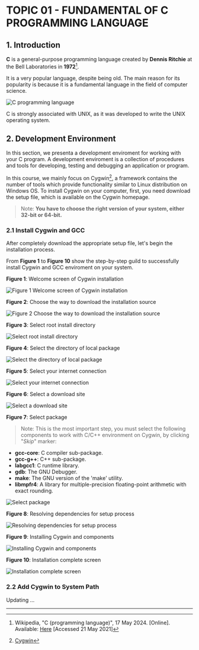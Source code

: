 # TOPIC 01 - FUNDAMENTAL OF C PROGRAMMING LANGUAGE

## 1. Introduction

**C** is a general-purpose programming language created by **Dennis Ritchie** at the Bell Laboratories in **1972**[^1].

It is a very popular language, despite being old. The main reason for its popularity is because it is a fundamental language in the field of computer science.

![C programming language](../asset/image/Topic_01/topic-01__C-Programming-Language.png)

C is strongly associated with UNIX, as it was developed to write the UNIX operating system.

## 2. Development Environment

In this section, we presenta a development enviroment for working with your C program. A development enviroment is a collection of procedures and tools for developing, testing and debugging an application or program.

In this course, we mainly focus on Cygwin[^2], a framework contains the number of tools which provide functionality similar to Linux distribution on Windows OS. To install Cygwin on your computer, first, you need download the setup file, which is available on the Cygwin homepage.

> Note: **You have to choose the right version of your system, either 32-bit or 64-bit.**

### 2.1 Install Cygwin and GCC

After completely download the appropriate setup file, let's begin the installation process.

From **Figure 1** to **Figure 10** show the step-by-step guild to successfully install Cygwin and GCC enviroment on your system.

**Figure 1**: Welcome screen of Cygwin installation

![Figure 1 Welcome screen of Cygwin installation](../asset/image/Topic_01/figure1_welcome_screen_of_cygwin_installation.png)

**Figure 2**: Choose the way to download the installation source

![Figure 2 Choose the way to download the installation source](../asset/image/Topic_01/figure2_choose_the_way_to_download_the_installation_source.png)

**Figure 3**: Select root install directory

![Select root install directory](../asset/image/Topic_01/figure3_select_root_install_directory.png)

**Figure 4**: Select the directory of local package

![Select the directory of local package](../asset/image/Topic_01/figure4_select_the_directory_of_local_package.png)

**Figure 5**: Select your internet connection

![Select your internet connection](../asset/image/Topic_01/figure5_select_your_internet_connection.png)

**Figure 6**: Select a download site

![Select a download site](../asset/image/Topic_01/figure6_select_a_download_site.png)

**Figure 7**: Select package
> Note: This is the most important step, you must select the following components to work with C/C++ environment on Cygwin, by clicking "*Skip*" marker:

- **gcc-core**: C compiler sub-package.
- **gcc-g++**: C++ sub-package.
- **labgcc1**: C runtime library.
- **gdb**: The GNU Debugger.
- **make**: The GNU version of the 'make' utility.
- **libmpfr4**: A library for multiple-precision floating-point arithmetic with exact rounding.

![Select package](../asset/image/Topic_01/figure7_select_package.png)

**Figure 8**: Resolving dependencies for setup process

![Resolving dependencies for setup process](../asset/image/Topic_01/figure8_resolving_dependencies_for_setup_process.png)

**Figure 9**: Installing Cygwin and components

![Installing Cygwin and components](../asset/image/Topic_01/figure9_installing_cygwin_and_components.png)

**Figure 10**: Installation complete screen

![Installation complete screen](../asset/image/Topic_01/figure10_installation_complete_screen.png)

### 2.2 Add Cygwin to System Path

Updating ...

----
[^1]: Wikipedia, "C (programming language)", 17 May 2024. [Online]. Available: [Here](https://en.wikipedia.org/wiki/C_(programming_language)) [Accessed 21 May 2021]
[^2]: [Cygwin](https://www.cygwin.com/)
